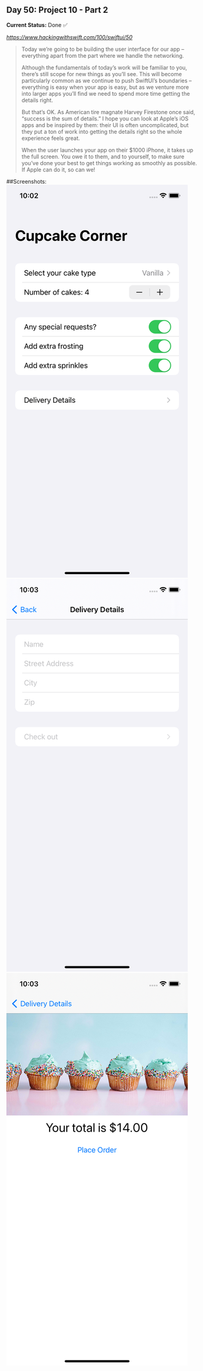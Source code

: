 

## Day 50: Project 10 - Part 2

**Current Status:**  Done ✅

*https://www.hackingwithswift.com/100/swiftui/50*

>Today we’re going to be building the user interface for our app – everything apart from the part where we handle the networking.
>
>Although the fundamentals of today’s work will be familiar to you, there’s still scope for new things as you’ll see. This will become particularly common as we continue to push SwiftUI’s boundaries – everything is easy when your app is easy, but as we venture more into larger apps you’ll find we need to spend more time getting the details right.
>
>But that’s OK. As American tire magnate Harvey Firestone once said, “success is the sum of details.” I hope you can look at Apple’s iOS apps and be inspired by them: their UI is often uncomplicated, but they put a ton of work into getting the details right so the whole experience feels great.
>
>When the user launches your app on their $1000 iPhone, it takes up the full screen. You owe it to them, and to yourself, to make sure you’ve done your best to get things working as smoothly as possible. If Apple can do it, so can we!


##Screenshots:
![App-Screenshot](documentation/1.png)
![App-Screenshot](documentation/2.png)
![App-Screenshot](documentation/3.png)
